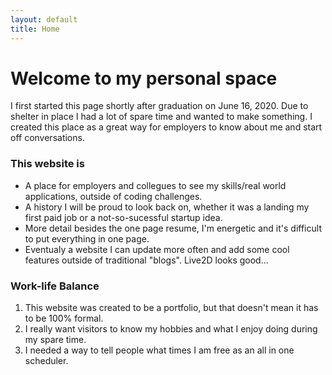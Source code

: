 ```yaml
---
layout: default
title: Home
---
```

# Welcome to my personal space
I first started this page shortly after graduation on June 16, 2020. 
Due to shelter in place I had a lot of spare time and wanted to make something.
I created this place as a great way for employers to know about me and start off conversations.

### This website is
- A place for employers and collegues to see my skills/real world applications, outside of coding challenges.
- A history I will be proud to look back on, whether it was a landing my first paid job or a not-so-sucessful startup idea.
- More detail besides the one page resume, I'm energetic and it's difficult to put everything in one page.
- Eventualy a website I can update more often and add some cool features outside of traditional "blogs". Live2D looks good...

### Work-life Balance
1. This website was created to be a portfolio, but that doesn't mean it has to be 100% formal.
2. I really want visitors to know my hobbies and what I enjoy doing during my spare time.
3. I needed a way to tell people what times I am free as an all in one scheduler.